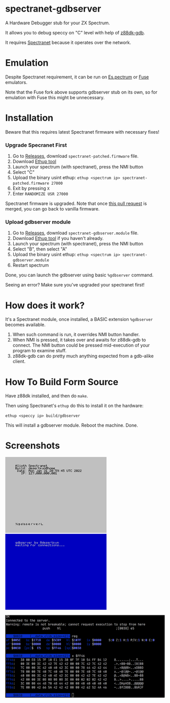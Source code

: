 # spectranet-gdbserver

A Hardware Debugger stub for your ZX Spectrum.

It allows you to debug speccy on "C" level with help of
[z88dk-gdb](https://github.com/z88dk/z88dk).

It requires [Spectranet](https://www.bytedelight.com/?page_id=3515) because it operates over the network.

# Emulation

Despite Spectranet requirement, it can be run on
[Es.pectrum](https://www.habisoft.com/espectrum/EN.htm)
or [Fuse](https://github.com/speccytools/fuse/releases/tag/gdbserver) emulators.

Note that the Fuse fork above supports gdbserver stub on its own,
so for emulation with Fuse this might be unnecessary.

# Installation

Beware that this requires latest Spectranet firmware with necessary fixes!

### Upgrade Specranet First

1. Go to [Releases](https://github.com/speccytools/spectranet-gdbserver/releases), download `spectranet-patched.firmware` file.
2. Download [Ethup tool](http://spectrum.alioth.net/doc/index.php/Ethup)
3. Launch your spectrum (with spectranet), press the NMI button
4. Select "C"
5. Upload the binary usint ethup: `ethup <spectrum ip> spectranet-patched.firmware 27000`
6. Exit by pressing `X`
7. Enter `RANDOMIZE USR 27000`

Spectranet firmware is upgraded. Note that once
[this pull request](https://github.com/spectrumero/spectranet/pull/16)
is merged, you can go back to vanilla firmware.

### Upload gdbserver module

1. Go to [Releases](https://github.com/speccytools/spectranet-gdbserver/releases), download `spectranet-gdbserver.module` file.
2. Download [Ethup tool](http://spectrum.alioth.net/doc/index.php/Ethup) if you haven't already.
3. Launch your spectrum (with spectranet), press the NMI button
4. Select "B", then select "A"
5. Upload the binary usint ethup: `ethup <spectrum ip> spectranet-gdbserver.module`
6. Restart spectrum

Done, you can launch the gdbserver using basic `%gdbserver` command.

Seeing an error? Make sure you've upgraded your spectranet first!

# How does it work?
It's a Spectranet module, once installed, 
a BASIC extension `%gdbserver` becomes available.

1. When such command is run, it overrides NMI button handler. 
2. When NMI is pressed, it takes over and awaits for z88dk-gdb to connect.
The NMI button could be pressed mid-execution of your program to examine stuff.
3. z88dk-gdb can do pretty much anything expected from a gdb-alike client.

# How To Build Form Source

Have z88dk installed, and then do `make`. 

Then using Spectranet's `ethup` do this to install it on the hardware:

`ethup <speccy ip> build/gdbserver` 

This will install a gdbserver module. Reboot the machine. Done.

# Screenshots

![](images/command.png) 
![](images/run.png)

![](images/z88dk-gdb.png)